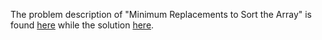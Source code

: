 The problem description of "Minimum Replacements to Sort the Array" is found [here](https://leetcode.com/problems/minimum-replacements-to-sort-the-array/description/) while the solution [here](https://github.com/aurimas13/Solutions-To-Problems/blob/main/LeetCode/Java%20Solutions/Minimum%20Replacements%20to%20Sort%20the%20Array/minimum.java).